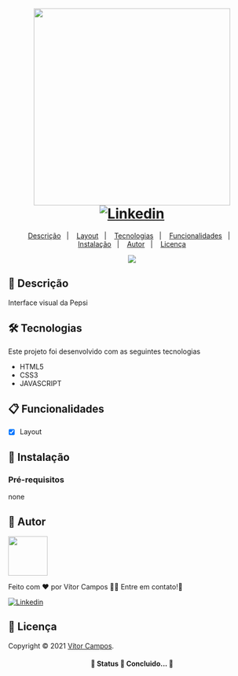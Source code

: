 
<h1 align="center">

  <img width="400px" src="https://user-images.githubusercontent.com/73002258/109804767-64a0bf80-7c01-11eb-9341-a947d4f46ba5.png" />
  <br />
  <a href="https://www.linkedin.com/in/gvitorf/">
    <img alt="Linkedin" src="https://img.shields.io/badge/-Vitor-29B6D1?label=Linkedin&logo=linkedin&style=flat-square">
  </a>

</h1>
<p align="center">
  <a href="#page_facing_up-descrição">Descrição</a>&nbsp;&nbsp;&nbsp;|&nbsp;&nbsp;&nbsp;
  <a href="#art-Layout">Layout</a>&nbsp;&nbsp;&nbsp;|&nbsp;&nbsp;&nbsp;
  <a href="#-tecnologias">Tecnologias</a>&nbsp;&nbsp;&nbsp;|&nbsp;&nbsp;&nbsp;
  <a href="#clipboard-Funcionalidades">Funcionalidades</a>&nbsp;&nbsp;&nbsp;|&nbsp;&nbsp;&nbsp;
  <a href="#closed_book-instalação">Instalação</a>&nbsp;&nbsp;&nbsp;|&nbsp;&nbsp;&nbsp;
  <a href="#man-Autor">Autor</a>&nbsp;&nbsp;&nbsp;|&nbsp;&nbsp;&nbsp;
  <a href="#memo-Licença">Licença</a>
</p>
<div align="center">
	<img  src="https://media.giphy.com/media/eameO0jSp2SxPigzW2/giphy.gif">

</div>

## :page_facing_up: Descrição

Interface visual da Pepsi

## 🛠 Tecnologias

Este projeto foi desenvolvido com as seguintes tecnologias

- HTML5
- CSS3
- JAVASCRIPT

## :clipboard: Funcionalidades

- [x] Layout

## :closed_book: Instalação

### Pré-requisitos

none

## :man: Autor

<a href="https://github.com/VitorCampos11">
 <img src="https://avatars.githubusercontent.com/u/73002258?s=460&u=6f9fbca6b8128cb87add106cecdcdf5b78cf0704&v=4" width="80px;" alt=""/>
 <br />
 <sub><bVítor Campos</b></sub>
</a>

Feito com ❤️ por Vítor Campos :wave::wave: Entre em contato!🚀

  <a href="https://www.linkedin.com/in/gvitorf/">
    <img alt="Linkedin" src="https://img.shields.io/badge/-Vitor-29B6D1?label=Linkedin&logo=linkedin&style=flat-square">
  </a>

## :memo: Licença

Copyright © 2021 [Vítor Campos](https://github.com/VitorCampos11).<br />

<h4 align="center"> 
	🚧  Status 🚀 Concluido...  🚧
</h4>
